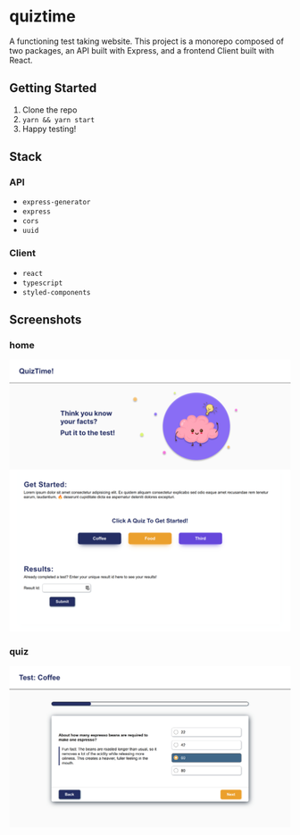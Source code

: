 # quiztime

A functioning test taking website. This project is a monorepo composed of two packages, an API built with Express, and a frontend Client built with React.

## Getting Started

1. Clone the repo
2. `yarn && yarn start`
3. Happy testing!

## Stack

### API

- `express-generator`
- `express`
- `cors`
- `uuid`

### Client

- `react`
- `typescript`
- `styled-components`

## Screenshots

### home

![quiz image](quiztime1.jpg)

### quiz

![results image](quiztime2.jpg)

